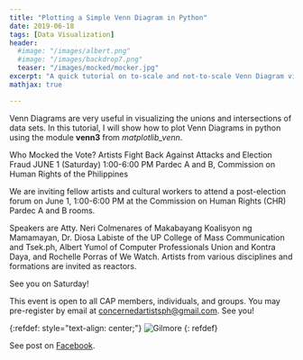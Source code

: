 ```yaml
---
title: "Plotting a Simple Venn Diagram in Python"
date: 2019-06-18
tags: [Data Visualization]
header:
  #image: "/images/albert.png"
  #image: "/images/backdrop7.png"
  teaser: "/images/mocked/mocker.jpg"
excerpt: "A quick tutorial on to-scale and not-to-scale Venn Diagram visualization in Python."
mathjax: true

---
```


<div id="fb-root"></div>
<script async defer src="https://connect.facebook.net/en_US/sdk.js#xfbml=1&version=v3.2"></script>

Venn Diagrams are very useful in visualizing the unions and intersections of data sets. In this tutorial, I will show how to plot Venn Diagrams in python using the module **venn3** from *matplotlib_venn*.





Who Mocked the Vote?
Artists Fight Back Against Attacks and Election Fraud
JUNE 1 (Saturday)
1:00-6:00 PM
Pardec A and B, Commission on Human Rights of the Philippines

We are inviting fellow artists and cultural workers to attend a post-election forum on June 1, 1:00-6:00 PM at the Commission on Human Rights (CHR) Pardec A and B rooms.

Speakers are Atty. Neri Colmenares of Makabayang Koalisyon ng Mamamayan, Dr. Diosa Labiste of the UP College of Mass Communication and Tsek.ph, Albert Yumol of Computer Professionals Union and Kontra Daya, and Rochelle Porras of We Watch. Artists from various disciplines and formations are invited as reactors.

See you on Saturday!

This event is open to all CAP members, individuals, and groups. You may pre-register by email at concernedartistsph@gmail.com. See you!

{:refdef: style="text-align: center;"}
<img src="{{ site.url }}{{ site.baseurl }}/images/mocked/mocker.jpg" alt="Gilmore" class="center">
{: refdef}


See post on [Facebook](https://www.facebook.com/artistangbayan/).

<script async src="//pagead2.googlesyndication.com/pagead/js/adsbygoogle.js"></script>
<script>
  (adsbygoogle = window.adsbygoogle || []).push({
    google_ad_client: "ca-pub-6410209740119334",
    enable_page_level_ads: true
  });
</script>

<div class="fb-comments" data-href="https://albertyumol.github.io/" data-numposts="5"></div>

